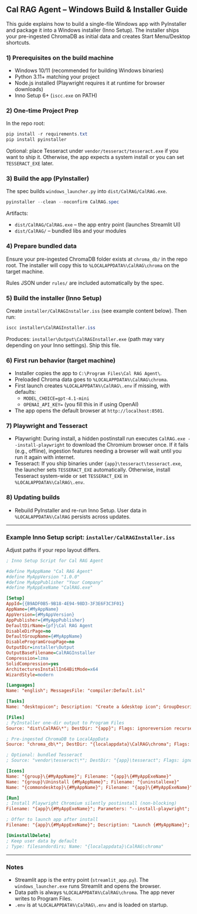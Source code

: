## Cal RAG Agent – Windows Build & Installer Guide

This guide explains how to build a single-file Windows app with PyInstaller and package it into a Windows installer (Inno Setup). The installer ships your pre-ingested ChromaDB as initial data and creates Start Menu/Desktop shortcuts.

### 1) Prerequisites on the build machine

- Windows 10/11 (recommended for building Windows binaries)
- Python 3.11+ matching your project
- Node.js installed (Playwright requires it at runtime for browser downloads)
- Inno Setup 6+ (`iscc.exe` on PATH)

### 2) One-time Project Prep

In the repo root:

```powershell
pip install -r requirements.txt
pip install pyinstaller
```

Optional: place Tesseract under `vendor/tesseract/tesseract.exe` if you want to ship it. Otherwise, the app expects a system install or you can set `TESSERACT_EXE` later.

### 3) Build the app (PyInstaller)

The spec builds `windows_launcher.py` into `dist/CalRAG/CalRAG.exe`.

```powershell
pyinstaller --clean --noconfirm CalRAG.spec
```

Artifacts:
- `dist/CalRAG/CalRAG.exe` – the app entry point (launches Streamlit UI)
- `dist/CalRAG/` – bundled libs and your modules

### 4) Prepare bundled data

Ensure your pre-ingested ChromaDB folder exists at `chroma_db/` in the repo root. The installer will copy this to `%LOCALAPPDATA%\CalRAG\chroma` on the target machine.

Rules JSON under `rules/` are included automatically by the spec.

### 5) Build the installer (Inno Setup)

Create `installer/CalRAGInstaller.iss` (see example content below). Then run:

```powershell
iscc installer\CalRAGInstaller.iss
```

Produces: `installer\Output\CalRAGInstaller.exe` (path may vary depending on your Inno settings). Ship this file.

### 6) First run behavior (target machine)

- Installer copies the app to `C:\Program Files\Cal RAG Agent\`.
- Preloaded Chroma data goes to `%LOCALAPPDATA%\CalRAG\chroma`.
- First launch creates `%LOCALAPPDATA%\CalRAG\.env` if missing, with defaults:
  - `MODEL_CHOICE=gpt-4.1-mini`
  - `OPENAI_API_KEY=` (you fill this in if using OpenAI)
- The app opens the default browser at `http://localhost:8501`.

### 7) Playwright and Tesseract

- Playwright: During install, a hidden postinstall run executes `CalRAG.exe --install-playwright` to download the Chromium browser once. If it fails (e.g., offline), ingestion features needing a browser will wait until you run it again with internet.
- Tesseract: If you ship binaries under `{app}\tesseract\tesseract.exe`, the launcher sets `TESSERACT_EXE` automatically. Otherwise, install Tesseract system-wide or set `TESSERACT_EXE` in `%LOCALAPPDATA%\CalRAG\.env`.

### 8) Updating builds

- Rebuild PyInstaller and re-run Inno Setup. User data in `%LOCALAPPDATA%\CalRAG` persists across updates.

---

### Example Inno Setup script: `installer/CalRAGInstaller.iss`

Adjust paths if your repo layout differs.

```ini
; Inno Setup Script for Cal RAG Agent

#define MyAppName "Cal RAG Agent"
#define MyAppVersion "1.0.0"
#define MyAppPublisher "Your Company"
#define MyAppExeName "CalRAG.exe"

[Setup]
AppId={{B9ADF0B5-9B18-4E94-98D3-3F3E6F3C3F01}
AppName={#MyAppName}
AppVersion={#MyAppVersion}
AppPublisher={#MyAppPublisher}
DefaultDirName={pf}\Cal RAG Agent
DisableDirPage=no
DefaultGroupName={#MyAppName}
DisableProgramGroupPage=no
OutputDir=installer\Output
OutputBaseFilename=CalRAGInstaller
Compression=lzma
SolidCompression=yes
ArchitecturesInstallIn64BitMode=x64
WizardStyle=modern

[Languages]
Name: "english"; MessagesFile: "compiler:Default.isl"

[Tasks]
Name: "desktopicon"; Description: "Create a &desktop icon"; GroupDescription: "Additional icons:"; Flags: unchecked

[Files]
; PyInstaller one-dir output to Program Files
Source: "dist\CalRAG\*"; DestDir: "{app}"; Flags: ignoreversion recursesubdirs createallsubdirs

; Pre-ingested ChromaDB to LocalAppData
Source: "chroma_db\*"; DestDir: "{localappdata}\CalRAG\chroma"; Flags: ignoreversion recursesubdirs createallsubdirs

; Optional: bundled Tesseract
; Source: "vendor\tesseract\*"; DestDir: "{app}\tesseract"; Flags: ignoreversion recursesubdirs createallsubdirs

[Icons]
Name: "{group}\{#MyAppName}"; Filename: "{app}\{#MyAppExeName}"
Name: "{group}\Uninstall {#MyAppName}"; Filename: "{uninstallexe}"
Name: "{commondesktop}\{#MyAppName}"; Filename: "{app}\{#MyAppExeName}"; Tasks: desktopicon

[Run]
; Install Playwright Chromium silently postinstall (non-blocking)
Filename: "{app}\{#MyAppExeName}"; Parameters: "--install-playwright"; Flags: shellexec postinstall runhidden

; Offer to launch app after install
Filename: "{app}\{#MyAppExeName}"; Description: "Launch {#MyAppName}"; Flags: nowait postinstall skipifsilent

[UninstallDelete]
; Keep user data by default
; Type: filesandordirs; Name: "{localappdata}\CalRAG\chroma"
```

---

### Notes

- Streamlit app is the entry point (`streamlit_app.py`). The `windows_launcher.exe` runs Streamlit and opens the browser.
- Data path is always `%LOCALAPPDATA%\CalRAG\chroma`. The app never writes to Program Files.
- `.env` is at `%LOCALAPPDATA%\CalRAG\.env` and is loaded on startup.


